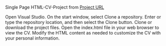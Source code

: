 Single Page HTML-CV-Project from
<a href="https://roadmap.sh/projects/single-page-cv">Project URL</a>


Open Visual Studio. On the start window, select Clone a repository. Enter or type the repository location, and then select the Clone button.
Clone or download the project files.
Open the index.html file in your web browser to view the CV.
Modify the HTML content as needed to customize the CV with your personal information.


